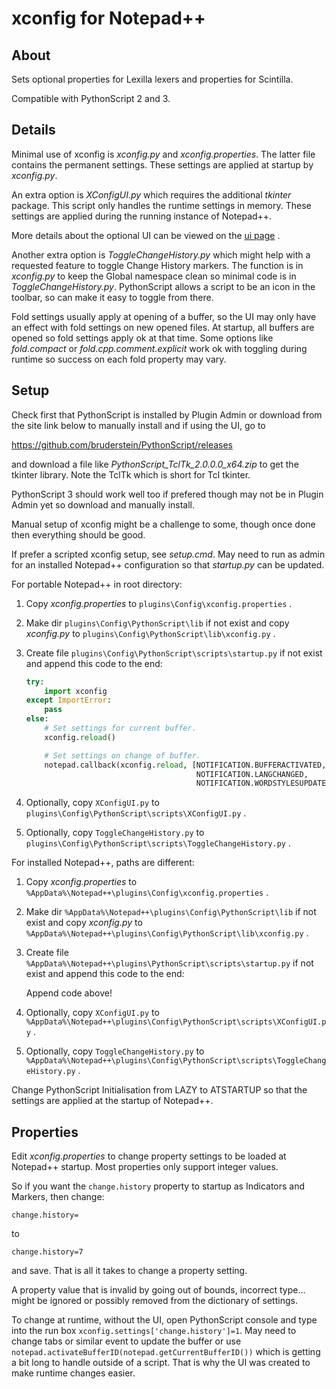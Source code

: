 # xconfig for Notepad++


## About

Sets optional properties for Lexilla lexers and
properties for Scintilla.

Compatible with PythonScript 2 and 3.


## Details

Minimal use of xconfig is *xconfig.py* and *xconfig.properties*.
The latter file contains the permanent settings.
These settings are applied at startup by *xconfig.py*.

An extra option is *XConfigUI.py* which requires the additional *tkinter* package.
This script only handles the runtime settings in memory.
These settings are applied during the running instance of Notepad++.

More details about the optional UI can be viewed on the [ui page](ui/readme.md) .

Another extra option is *ToggleChangeHistory.py* which might help with
a requested feature to toggle Change History markers. The function is
in *xconfig.py* to keep the Global namespace clean so minimal code is
in *ToggleChangeHistory.py*. PythonScript allows a script to be an
icon in the toolbar, so can make it easy to toggle from there.

Fold settings usually apply at opening of a buffer, so the UI may
only have an effect with fold settings on new opened files.
At startup, all buffers are opened so fold settings apply ok at that time.
Some options like *fold.compact* or *fold.cpp.comment.explicit* work ok
with toggling during runtime so success on each fold property may vary.


## Setup

Check first that PythonScript is installed by Plugin Admin or download from
the site link below to manually install and if using the UI, go to

https://github.com/bruderstein/PythonScript/releases

and download a file like *PythonScript_TclTk_2.0.0.0_x64.zip* to get
the tkinter library. Note the TclTk which is short for Tcl tkinter.

PythonScript 3 should work well too if prefered though may not be in
Plugin Admin yet so download and manually install.

Manual setup of xconfig might be a challenge to some, though once done
then everything should be good.

If prefer a scripted xconfig setup, see *setup.cmd*. May need to run as admin
for an installed Notepad++ configuration so that *startup.py* can be updated.

For portable Notepad++ in root directory:

 1. Copy *xconfig.properties* to `plugins\Config\xconfig.properties` .
 2. Make dir `plugins\Config\PythonScript\lib` if not exist
    and copy *xconfig.py*
    to `plugins\Config\PythonScript\lib\xconfig.py` .
 3. Create file `plugins\Config\PythonScript\scripts\startup.py` if not exist
    and append this code to the end:

    ```py
    try:
        import xconfig
    except ImportError:
        pass
    else:
        # Set settings for current buffer.
        xconfig.reload()

        # Set settings on change of buffer.
        notepad.callback(xconfig.reload, [NOTIFICATION.BUFFERACTIVATED,
                                          NOTIFICATION.LANGCHANGED,
                                          NOTIFICATION.WORDSTYLESUPDATED])
    ```

 4. Optionally, copy `XConfigUI.py` to
    `plugins\Config\PythonScript\scripts\XConfigUI.py` .
 5. Optionally, copy `ToggleChangeHistory.py` to
    `plugins\Config\PythonScript\scripts\ToggleChangeHistory.py` .


For installed Notepad++, paths are different:

 1. Copy *xconfig.properties* to `%AppData%\Notepad++\plugins\Config\xconfig.properties` .
 2. Make dir `%AppData%\Notepad++\plugins\Config\PythonScript\lib` if not exist
    and copy *xconfig.py*
    to `%AppData%\Notepad++\plugins\Config\PythonScript\lib\xconfig.py` .
 3. Create file `%AppData%\Notepad++\plugins\PythonScript\scripts\startup.py`
    if not exist and append this code to the end:

    Append code above!

 4. Optionally, copy `XConfigUI.py` to
    `%AppData%\Notepad++\plugins\Config\PythonScript\scripts\XConfigUI.py` .
 5. Optionally, copy `ToggleChangeHistory.py` to
    `%AppData%\Notepad++\plugins\Config\PythonScript\scripts\ToggleChangeHistory.py` .

Change PythonScript Initialisation from LAZY to ATSTARTUP so that
the settings are applied at the startup of Notepad++.


## Properties

Edit *xconfig.properties* to change property settings to be loaded at
Notepad++ startup. Most properties only support integer values.

So if you want the `change.history` property to startup as Indicators
and Markers, then change:

```
change.history=
```

to

```
change.history=7
```

and save. That is all it takes to change a property setting.

A property value that is invalid by going out of bounds, incorrect type...
might be ignored or possibly removed from the dictionary of settings.

To change at runtime, without the UI, open PythonScript console and type
into the run box `xconfig.settings['change.history']=1`.
May need to change tabs or similar event to update the buffer or use
`notepad.activateBufferID(notepad.getCurrentBufferID())`
which is getting a bit long to handle outside of a script.
That is why the UI was created to make runtime changes easier.
